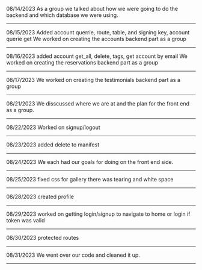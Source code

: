 08/14/2023
As a group we talked about how we were going to do the backend and which database we were using.

---

08/15/2023
Added account querrie, route, table, and signing key, account querie get
We worked on creating the accounts backend part as a group

---

08/16/2023
added account get_all, delete, tags, get account by email
We worked on creating the reservations backend part as a group

---

08/17/2023
We worked on creating the testimonials backend part as a group

---

08/21/2023
We disscussed where we are at and the plan for the front end as a group.

---

08/22/2023
Worked on signup/logout

---

08/23/2023
added delete to manifest

---

08/24/2023
We each had our goals for doing on the front end side.

---

08/25/2023
fixed css for gallery there was tearing and white space

---

08/28/2023
created profile

---

08/29/2023
worked on getting login/signup to navigate to home or login if token was valid

---

08/30/2023
protected routes

---

08/31/2023
We went over our code and cleaned it up.

---
